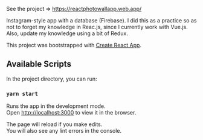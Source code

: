 See the project => https://reactphotowallapp.web.app/

Instagram-style app with a database (Firebase). I did this as a practice so as not to forget my knowledge in Reac.js, since I currently work with Vue.js. Also, update my knowledge using a bit of Redux.

This project was bootstrapped with [Create React App](https://github.com/facebook/create-react-app).

## Available Scripts

In the project directory, you can run:

### `yarn start`

Runs the app in the development mode.<br />
Open [http://localhost:3000](http://localhost:3000) to view it in the browser.

The page will reload if you make edits.<br />
You will also see any lint errors in the console.

